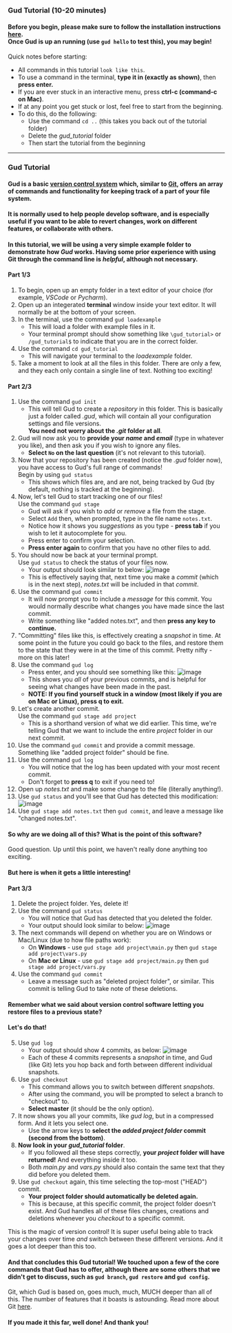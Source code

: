 ### Gud Tutorial (10-20 minutes)

#### Before you begin, please make sure to follow the installation instructions [here](README.md).<br>Once Gud is up an running (use `gud hello` to test this), you may begin!

Quick notes before starting:

- All commands in this tutorial `look like this`.
- To use a command in the terminal, **type it in (exactly as shown)**, then **press enter.**
- If you are ever stuck in an interactive menu, press **ctrl-c (command-c on Mac)**.
- If at any point you get stuck or lost, feel free to start from the beginning.
- To do this, do the following:
  - Use the command `cd ..` (this takes you back out of the tutorial folder)
  - Delete the _gud_tutorial_ folder
  - Then start the tutorial from the beginning

<hr>

### Gud Tutorial

#### Gud is a basic [version control system](https://en.wikipedia.org/wiki/Version_control) which, similar to [Git](https://git-scm.com/), offers an array of commands and functionality for keeping track of a part of your file system.

#### It is normally used to help people develop software, and is especially useful if you want to be able to revert changes, work on different features, or collaborate with others.

#### In this tutorial, we will be using a very simple example folder to demonstrate how _Gud_ works. Having some prior experience with using Git through the command line is _helpful_, although not necessary.

#### Part 1/3

1. To begin, open up an empty folder in a text editor of your choice (for example, _VSCode_ or _Pycharm_).
2. Open up an integerated **terminal** window inside your text editor. It will normally be at the bottom of your screen.
3. In the terminal, use the command `gud loadexample`
   - This will load a folder with example files in it.
   - Your terminal prompt should show something like `\gud_tutorial>` or `/gud_tutorial$` to indicate that you are in the correct folder.
4. Use the command `cd gud_tutorial`
   - This will navigate your terminal to the _loadexample_ folder.
5. Take a moment to look at all the files in this folder. There are only a few, and they each only contain a single line of text. Nothing too exciting!

#### Part 2/3

1. Use the command `gud init`
   - This will tell Gud to create a _repository_ in this folder. This is basically just a folder called _.gud_, which will contain all your configuration settings and file versions.<br>**You need not worry about the _.git_ folder at all**.
2. Gud will now ask you to **provide your _name_ and _email_** (type in whatever you like), and then ask you if you wish to ignore any files.
   - **Select `No` on the last question** (it's not relevant to this tutorial).
3. Now that your repository has been created (notice the _.gud_ folder now), you have access to Gud's full range of commands!
   <br>Begin by using `gud status`
   - This shows which files are, and are not, being tracked by Gud (by default, nothing is tracked at the beginning).
4. Now, let's tell Gud to start tracking one of our files!
   <br>Use the command `gud stage`
   - Gud will ask if you wish to _add_ or _remove_ a file from the stage.
   - Select `Add` then, when prompted, type in the file name `notes.txt`.
   - Notice how it shows you _suggestions_ as you type - **press tab** if you wish to let it autocomplete for you.
   - Press enter to confirm your selection.
   - **Press enter again** to confirm that you have no other files to add.
5. You should now be back at your terminal prompt.
   <br>Use `gud status` to check the status of your files now.
   - Your output should look similar to below:
     ![image](https://github.com/user-attachments/assets/b8016ba5-e704-4ff5-967a-f55425bf46a7)
   - This is effectively saying that, next time you make a _commit_ (which is in the next step), _notes.txt_ will be included in that _commit_.
6. Use the command `gud commit`
   - It will now prompt you to include a _message_ for this commit. You would normally describe what changes you have made since the last commit.
   - Write something like "added notes.txt", and then **press any key to continue.**
7. "Committing" files like this, is effectively creating a _snapshot_ in time. At some point in the future you could go back to the files, and restore them to the state that they were in at the time of this commit. Pretty nifty - more on this later!
8. Use the command `gud log`
   - Press enter, and you should see something like this:
     ![image](https://github.com/user-attachments/assets/67a0a17a-3b27-4620-92ec-0faac2bd7199)
   - This shows you _all_ of your previous commits, and is helpful for seeing what changes have been made in the past.
   - **NOTE: If you find yourself stuck in a window (most likely if you are on Mac or Linux), press q to exit.**
9. Let's create another commit.
   <br>Use the command `gud stage add project`
   - This is a shorthand version of what we did earlier. This time, we're telling Gud that we want to include the entire _project_ folder in our next commit.
10. Use the command `gud commit` and provide a commit message. Something like "added project folder" should be fine.
11. Use the command `gud log`
    - You will notice that the log has been updated with your most recent commit.
    - Don't forget to **press q** to exit if you need to!
12. Open up _notes.txt_ and make some change to the file (literally anything!).
13. Use `gud status` and you'll see that Gud has detected this modification:
    ![image](https://github.com/user-attachments/assets/514d7161-d6c0-45fc-9222-495968227f4c)
14. Use `gud stage add notes.txt` then `gud commit`, and leave a message like "changed notes.txt".

#### So why are we doing all of this? What is the point of this software?

Good question. Up until this point, we haven't really done anything too exciting.

#### But here is when it gets a little interesting!

#### Part 3/3

1. Delete the project folder. Yes, delete it!
2. Use the command `gud status`
   - You will notice that Gud has detected that you deleted the folder.
   - Your output should look similar to below:
     ![image](https://github.com/user-attachments/assets/a6de36cd-9dae-444a-ab9d-039e1bb62d91)
3. The next commands will depend on whether you are on Windows or Mac/Linux (due to how file paths work):
   - On **Windows** - use `gud stage add project\main.py` then `gud stage add project\vars.py`
   - On **Mac or Linux** - use `gud stage add project/main.py` then `gud stage add project/vars.py`
4. Use the command `gud commit`
   - Leave a message such as "deleted project folder", or similar. This commit is telling Gud to take note of these deletions.

#### Remember what we said about version control software letting you restore files to a previous state?

#### Let's do that!

5. Use `gud log`
   - Your output should show 4 commits, as below:
     ![image](https://github.com/user-attachments/assets/a22e5a22-5c07-4a45-885c-30d24d693c7c)
   - Each of these 4 commits represents a _snapshot_ in time, and Gud (like Git) lets you hop back and forth between different individual snapshots.
6. Use `gud checkout`
   - This command allows you to switch between different _snapshots_.
   - After using the command, you will be prompted to select a branch to "checkout" to.
   - **Select master** (it should be the only option).
7. It now shows you all your commits, like _gud log_, but in a compressed form. And it lets you select one.
   - Use the arrow keys to **select the _added project folder_ commit (second from the bottom)**.
8. **Now look in your _gud_tutorial_ folder**.
   - If you followed all these steps correctly, **your _project_ folder will have returned!** And everything inside it too.
   - Both _main.py_ and _vars.py_ should also contain the same text that they did before you deleted them.
9. Use `gud checkout` again, this time selecting the top-most ("HEAD") commit.
   - **Your project folder should automatically be deleted again.**
   - This is because, at this specific commit, the project folder doesn't exist. And Gud handles all of these files changes, creations and deletions whenever you _checkout_ to a specific commit.

This is the magic of version control! It is super useful being able to track your changes over time _and_ switch between these different versions. And it goes a lot deeper than this too.

#### And that concludes this Gud tutorial! We touched upon a few of the core commands that Gud has to offer, although there are some others that we didn't get to discuss, such as `gud branch`, `gud restore` and `gud config`.

Git, which Gud is based on, goes much, much, MUCH deeper than all of this. The number of features that it boasts is astounding. Read more about Git [here](https://git-scm.com/docs).

#### If you made it this far, well done! And thank you!
